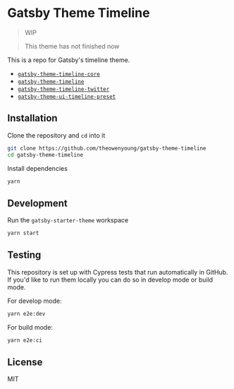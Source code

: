 # Gatsby Theme Timeline

> WIP

> This theme has not finished now

This is a repo for Gatsby's timeline theme.

- [`gatsby-theme-timeline-core`](https://github.com/theowenyoung/gatsby-theme-timeline/tree/main/packages/gatsby-theme-timeline-core)
- [`gatsby-theme-timeline`](https://github.com/theowenyoung/gatsby-theme-timeline/tree/main/packages/gatsby-theme-timeline)
- [`gatsby-theme-timeline-twitter`](https://github.com/theowenyoung/gatsby-theme-timeline/tree/main/packages/gatsby-theme-timeline-twitter)
- [`gatsby-theme-ui-timeline-preset`](https://github.com/theowenyoung/gatsby-theme-timeline/tree/main/packages/gatsby-theme-ui-timeline-preset)

## Installation

Clone the repository and `cd` into it

```sh
git clone https://github.com/theowenyoung/gatsby-theme-timeline
cd gatsby-theme-timeline
```

Install dependencies

```sh
yarn
```

## Development

Run the `gatsby-starter-theme` workspace

```sh
yarn start
```

## Testing

This repository is set up with Cypress tests that run automatically in GitHub. If you'd like to run them locally you can do so in develop mode or build mode.

For develop mode:

```sh
yarn e2e:dev
```

For build mode:

```sh
yarn e2e:ci
```

## License

MIT
